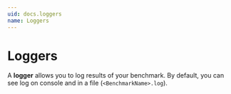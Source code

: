 ```yaml
---
uid: docs.loggers
name: Loggers
---
```


# Loggers

A **logger** allows you to log results of your benchmark. By default, you can see log on console and in a file (`<BenchmarkName>.log`).

